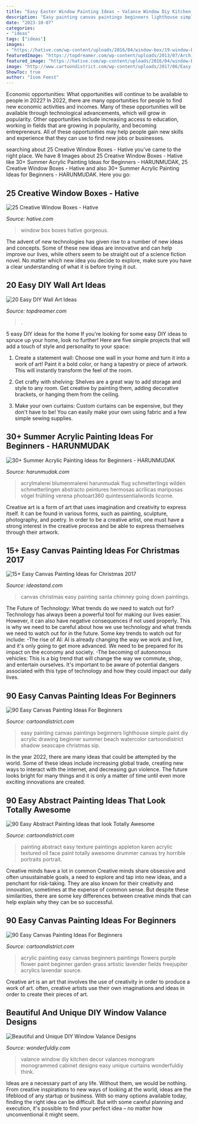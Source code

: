 ```yaml
---
title: "Easy Easter Window Painting Ideas ~ Valance Window Diy Kitchen Decor Valances Monogram Monogrammed Cabinet Designs Easy Unique Curtains Wonderfuldiy Think"
description: "Easy painting canvas paintings beginners lighthouse simple paint diy acrylic drawing beginner summer beach watercolor cartoondistrict shadow seascape christmas sip"
date: "2023-10-07"
categories:
- "ideas"
tags: ["ideas"]
images:
- "https://hative.com/wp-content/uploads/2016/04/window-box/19-window-box-ideas.jpg"
featuredImage: "https://topdreamer.com/wp-content/uploads/2013/07/ArchitectureArtDesigns-3126.jpg"
featured_image: "https://hative.com/wp-content/uploads/2016/04/window-box/19-window-box-ideas.jpg"
image: "http://www.cartoondistrict.com/wp-content/uploads/2017/06/Easy-Abstract-Painting-Ideas00016-1.jpg"
ShowToc: true
author: "Isom Feest"
---
```



Economic opportunities: What opportunities will continue to be available to people in 2022?
In 2022, there are many opportunities for people to find new economic activities and incomes. Many of these opportunities will be available through technological advancements, which will grow in popularity. Other opportunities include increasing access to education, working in fields that are growing in popularity, and becoming entrepreneurs. All of these opportunities may help people gain new skills and experience that they can use to find new jobs or businesses.

	

		
searching about 25 Creative Window Boxes - Hative you've came to the right place. We have 8 Images about 25 Creative Window Boxes - Hative like 30+ Summer Acrylic Painting Ideas for Beginners - HARUNMUDAK, 25 Creative Window Boxes - Hative and also 30+ Summer Acrylic Painting Ideas for Beginners - HARUNMUDAK. Here you go:
		
    
## 25 Creative Window Boxes - Hative

<img loading=lazy src="https://hative.com/wp-content/uploads/2016/04/window-box/19-window-box-ideas.jpg" onerror="this.onerror=null;this.src='https://tse2.mm.bing.net/th?id=OIP.j9aspp5vXGobwEHvZwfRbgHaJ7&amp;pid=15.1';" alt="25 Creative Window Boxes - Hative">

_Source: hative.com_

>window box boxes hative gorgeous. 

	

The advent of new technologies has given rise to a number of new ideas and concepts. Some of these new ideas are innovative and can help improve our lives, while others seem to be straight out of a science fiction novel. No matter which new idea you decide to explore, make sure you have a clear understanding of what it is before trying it out.

    
## 20 Easy DIY Wall Art Ideas

<img loading=lazy src="https://topdreamer.com/wp-content/uploads/2013/07/ArchitectureArtDesigns-3126.jpg" onerror="this.onerror=null;this.src='https://tse3.mm.bing.net/th?id=OIP.0ZHYz6eneqMFYEaLNOhb6gHaHq&amp;pid=15.1';" alt="20 Easy DIY Wall Art Ideas">

_Source: topdreamer.com_

>. 

	

5 easy DIY ideas for the home
If you're looking for some easy DIY ideas to spruce up your home, look no further! Here are five simple projects that will add a touch of style and personality to your space:
1. Create a statement wall: Choose one wall in your home and turn it into a work of art! Paint it a bold color, or hang a tapestry or piece of artwork. This will instantly transform the feel of the room.

2. Get crafty with shelving: Shelves are a great way to add storage and style to any room. Get creative by painting them, adding decorative brackets, or hanging them from the ceiling.

3. Make your own curtains: Custom curtains can be expensive, but they don't have to be! You can easily make your own using fabric and a few simple sewing supplies.


    
## 30+ Summer Acrylic Painting Ideas For Beginners - HARUNMUDAK

<img loading=lazy src="https://www.harunmudak.com/wp-content/uploads/2020/03/acrylic-painting-for-beginners-easy-20.jpg" onerror="this.onerror=null;this.src='https://tse1.mm.bing.net/th?id=OIP.CBuE26GD79tSXNFbiha6rQHaJ3&amp;pid=15.1';" alt="30+ Summer Acrylic Painting Ideas for Beginners - HARUNMUDAK">

_Source: harunmudak.com_

>acrylmalerei blumenmalerei harunmudak flug schmetterlings wilden schmetterlingen abstracto peintures hermosas acrílicas mariposas vögel frühling verena photoart360 quintessentialwords licorne. 

	

Creative art is a form of art that uses imagination and creativity to express itself. It can be found in various forms, such as painting, sculpture, photography, and poetry. In order to be a creative artist, one must have a strong interest in the creative process and be able to express themselves through their artwork.

    
## 15+ Easy Canvas Painting Ideas For Christmas 2017

<img loading=lazy src="http://ideastand.com/wp-content/uploads/2016/10/canvas-paintings/14-canvas-paintings-for-christmas.jpg" onerror="this.onerror=null;this.src='https://tse3.mm.bing.net/th?id=OIP.bL2komstSj5o4fOnLIwQJgHaJW&amp;pid=15.1';" alt="15+ Easy Canvas Painting Ideas for Christmas 2017">

_Source: ideastand.com_

>canvas christmas easy painting santa chimney going down paintings. 

	

The Future of Technology: What trends do we need to watch out for?
Technology has always been a powerful tool for making our lives easier. However, it can also have negative consequences if not used properly. This is why we need to be careful about how we use technology and what trends we need to watch out for in the future. Some key trends to watch out for include: 
-The rise of AI: AI is already changing the way we work and live, and it's only going to get more advanced. We need to be prepared for its impact on the economy and society. 
-The becoming of autonomous vehicles: This is a big trend that will change the way we commute, shop, and entertain ourselves. It's important to be aware of potential dangers associated with this type of technology and how they could impact our daily lives.

    
## 90 Easy Canvas Painting Ideas For Beginners

<img loading=lazy src="http://www.cartoondistrict.com/wp-content/uploads/2017/06/Easy-Canvas-Painting-Ideas-For-Beginners0141.jpg" onerror="this.onerror=null;this.src='https://tse1.mm.bing.net/th?id=OIP.5KI5GjTlyonf0xcpFxHE0QHaJZ&amp;pid=15.1';" alt="90 Easy Canvas Painting Ideas For Beginners">

_Source: cartoondistrict.com_

>easy painting canvas paintings beginners lighthouse simple paint diy acrylic drawing beginner summer beach watercolor cartoondistrict shadow seascape christmas sip. 

	

In the year 2022, there are many ideas that could be attempted by the world. Some of these ideas include increasing global trade, creating new ways to interact with the internet, and decreasing gun violence. The future looks bright for many things and it is only a matter of time until even more exciting innovations are created.

    
## 90 Easy Abstract Painting Ideas That Look Totally Awesome

<img loading=lazy src="http://www.cartoondistrict.com/wp-content/uploads/2017/06/Easy-Abstract-Painting-Ideas00016-1.jpg" onerror="this.onerror=null;this.src='https://tse4.mm.bing.net/th?id=OIP.NYKFP_wjiqR7Me6FlNVIBgHaJ4&amp;pid=15.1';" alt="90 Easy Abstract Painting Ideas that look Totally Awesome">

_Source: cartoondistrict.com_

>painting abstract easy texture paintings appleton karen acrylic textured oil face paint totally awesome drummer canvas try horrible portraits portrait. 

	

Creative minds have a lot in common
Creative minds share obsessive and often unsustainable goals, a need to explore and tap into new ideas, and a penchant for risk-taking. They are also known for their creativity and innovation, sometimes at the expense of common sense. But despite these similarities, there are some key differences between creative minds that can help explain why they can be so successful.

    
## 90 Easy Canvas Painting Ideas For Beginners

<img loading=lazy src="http://www.cartoondistrict.com/wp-content/uploads/2017/06/Easy-Canvas-Painting-Ideas-For-Beginners19-1.jpg" onerror="this.onerror=null;this.src='https://tse3.mm.bing.net/th?id=OIP.8QDHJrwwvueH_8Hp0fod5gHaIb&amp;pid=15.1';" alt="90 Easy Canvas Painting Ideas For Beginners">

_Source: cartoondistrict.com_

>acrylic painting easy canvas beginners paintings flowers purple flower paint beginner garden grass artistic lavender fields freejupiter acrylics lavendar source. 

	

Creative art is an art that involves the use of creativity in order to produce a work of art. often, creative artists use their own imaginations and ideas in order to create their pieces of art.

    
## Beautiful And Unique DIY Window Valance Designs

<img loading=lazy src="https://cdn.wonderfuldiy.com/wp-content/uploads/2016/07/Monogrammed-window-valance.jpg" onerror="this.onerror=null;this.src='https://tse4.mm.bing.net/th?id=OIP.ahYnWLeqO3zh5zPrPDgNRgHaLE&amp;pid=15.1';" alt="Beautiful and Unique DIY Window Valance Designs">

_Source: wonderfuldiy.com_

>valance window diy kitchen decor valances monogram monogrammed cabinet designs easy unique curtains wonderfuldiy think. 

	

Ideas are a necessary part of any life. Without them, we would be nothing. From creative inspirations to new ways of looking at the world, ideas are the lifeblood of any startup or business. With so many options available today, finding the right idea can be difficult. But with some careful planning and execution, it's possible to find your perfect idea – no matter how unconventional it might seem.

